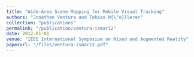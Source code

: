 ```yaml
---
title: "Wide-Area Scene Mapping for Mobile Visual Tracking"
authors: "Jonathan Ventura and Tobias H{\"o}llerer"
collection: "publications"
permalink: "/publication/ventura-ismar12"
date: 2012-01-01
venue: "IEEE International Symposium on Mixed and Augmented Reality"
paperurl: "/files/ventura-ismar12.pdf"
---
```


